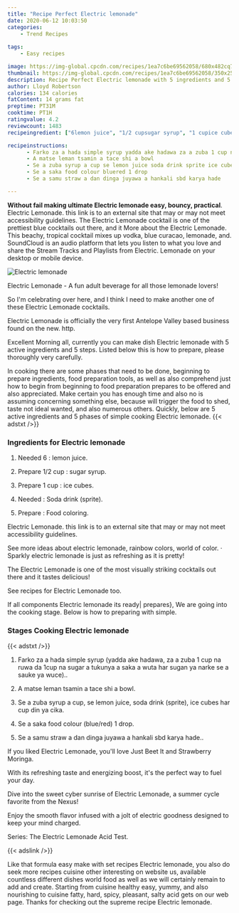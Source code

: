 ```yaml
---
title: "Recipe Perfect Electric lemonade"
date: 2020-06-12 10:03:50
categories:
    - Trend Recipes
    
tags:
    - Easy recipes

image: https://img-global.cpcdn.com/recipes/1ea7c6be69562058/680x482cq70/electric-lemonade-recipe-main-photo.jpg
thumbnail: https://img-global.cpcdn.com/recipes/1ea7c6be69562058/350x250cq70/electric-lemonade-recipe-main-photo.jpg
description: Recipe Perfect Electric lemonade with 5 ingredients and 5 stages of easy cooking.
author: Lloyd Robertson
calories: 134 calories
fatContent: 14 grams fat
preptime: PT31M
cooktime: PT1H
ratingvalue: 4.2
reviewcount: 1483
recipeingredient: ["6lemon juice", "1/2 cupsugar syrup", "1 cupice cubes", "Soda drink sprite", "Food coloring"]

recipeinstructions: 
      - Farko za a hada simple syrup yadda ake hadawa za a zuba 1 cup na ruwa da 1cup na sugar a tukunya a saka a wuta har sugan ya narke se a sauke ya wuce 
      - A matse leman tsamin a tace shi a bowl 
      - Se a zuba syrup a cup se lemon juice soda drink sprite ice cubes har cup din ya cika 
      - Se a saka food colour bluered 1 drop 
      - Se a samu straw a dan dinga juyawa a hankali sbd karya hade

---
```




**Without fail making ultimate Electric lemonade easy, bouncy, practical**. Electric Lemonade. this link is to an external site that may or may not meet accessibility guidelines. The Electric Lemonade cocktail is one of the prettiest blue cocktails out there, and it More about the Electric Lemonade. This beachy, tropical cocktail mixes up vodka, blue curacao, lemonade, and. SoundCloud is an audio platform that lets you listen to what you love and share the Stream Tracks and Playlists from Electric. Lemonade on your desktop or mobile device.


![Electric lemonade](https://img-global.cpcdn.com/recipes/1ea7c6be69562058/680x482cq70/electric-lemonade-recipe-main-photo.jpg "Electric lemonade")



Electric Lemonade - A fun adult beverage for all those lemonade lovers!

So I&#39;m celebrating over here, and I think I need to make another one of these Electric Lemonade cocktails.

Electric Lemonade is officially the very first Antelope Valley based business found on the new. http.


Excellent Morning all, currently you can make dish Electric lemonade with 5 active ingredients and 5 steps. Listed below this is how to prepare, please thoroughly very carefully.

In cooking there are some phases that need to be done, beginning to prepare ingredients, food preparation tools, as well as also comprehend just how to begin from beginning to food preparation prepares to be offered and also appreciated. Make certain you has enough time and also no is assuming concerning something else, because will trigger the food to shed, taste not ideal wanted, and also numerous others. Quickly, below are 5 active ingredients and 5 phases of simple cooking Electric lemonade.
{{< adstxt />}}

### Ingredients for Electric lemonade


1. Needed 6 : lemon juice.

1. Prepare 1/2 cup : sugar syrup.

1. Prepare 1 cup : ice cubes.

1. Needed  : Soda drink (sprite).

1. Prepare  : Food coloring.


Electric Lemonade. this link is to an external site that may or may not meet accessibility guidelines.

See more ideas about electric lemonade, rainbow colors, world of color. · Sparkly electric lemonade is just as refreshing as it is pretty!

The Electric Lemonade is one of the most visually striking cocktails out there and it tastes delicious!

See recipes for Electric Lemonade too.


If all components Electric lemonade its ready| prepares}, We are going into the cooking stage. Below is how to preparing with simple.

### Stages Cooking Electric lemonade

{{< adstxt />}}


1. Farko za a hada simple syrup (yadda ake hadawa, za a zuba 1 cup na ruwa da 1cup na sugar a tukunya a saka a wuta har sugan ya narke se a sauke ya wuce)..



1. A matse leman tsamin a tace shi a bowl.



1. Se a zuba syrup a cup, se lemon juice, soda drink (sprite), ice cubes har cup din ya cika.



1. Se a saka food colour (blue/red) 1 drop.



1. Se a samu straw a dan dinga juyawa a hankali sbd karya hade..




If you liked Electric Lemonade, you&#39;ll love Just Beet It and Strawberry Moringa.

With its refreshing taste and energizing boost, it&#39;s the perfect way to fuel your day.

Dive into the sweet cyber sunrise of Electric Lemonade, a summer cycle favorite from the Nexus!

Enjoy the smooth flavor infused with a jolt of electric goodness designed to keep your mind charged.

Series: The Electric Lemonade Acid Test.


{{< adslink />}}

Like that formula easy make with set recipes Electric lemonade, you also do seek more recipes cuisine other interesting on website us, available countless different dishes world food as well as we will certainly remain to add and create. Starting from cuisine healthy easy, yummy, and also nourishing to cuisine fatty, hard, spicy, pleasant, salty acid gets on our web page. Thanks for checking out the supreme recipe Electric lemonade.
